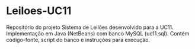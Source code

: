 # Leiloes-UC11
Repositório do projeto Sistema de Leilões desenvolvido para a UC11. Implementação em Java (NetBeans) com banco MySQL (uc11.sql). Contém código-fonte, script do banco e instruções para execução.
